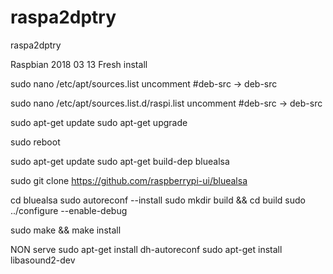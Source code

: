 # raspa2dptry
raspa2dptry

Raspbian 2018 03 13 Fresh install

sudo nano /etc/apt/sources.list
uncomment #deb-src -> deb-src

sudo nano /etc/apt/sources.list.d/raspi.list
uncomment #deb-src -> deb-src

sudo apt-get update
sudo apt-get upgrade

sudo reboot

sudo apt-get update
sudo apt-get build-dep bluealsa

sudo git clone https://github.com/raspberrypi-ui/bluealsa

cd bluealsa
sudo autoreconf --install
sudo mkdir build && cd build
sudo ../configure --enable-debug

sudo make && make install


NON serve
sudo apt-get install dh-autoreconf
sudo apt-get install libasound2-dev
